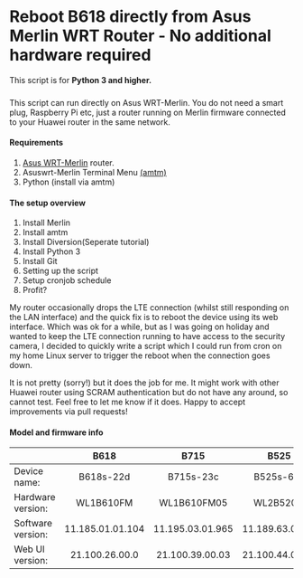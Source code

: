 # Reboot B618 directly from Asus Merlin WRT Router - No additional hardware required

This script is for  __Python 3 and higher.__

###
This script can run directly on Asus WRT-Merlin. You do not need a smart plug, Raspberry Pi etc, just a router running on Merlin firmware connected to your Huawei router in the same network. 

#### Requirements
1. [Asus WRT-Merlin](https://www.asuswrt-merlin.net/) router.<br/>
2. Asuswrt-Merlin Terminal Menu [(amtm)](https://diversion.ch/amtm.html)<br/>
3. Python (install via amtm)

#### The setup overview
1. Install Merlin<br/>
2. Install amtm<br/>
3. Install Diversion(Seperate tutorial)<br/>
4. Install Python 3<br/>
5. Install Git<br/>
6. Setting up the script<br/>
7. Setup cronjob schedule<br/>
8. Profit?

My router occasionally drops the LTE connection (whilst still responding on the LAN interface) and the quick fix is to reboot the device using its web interface. Which was ok for a while, but as I was going on holiday and wanted to keep the LTE connection running to have access to the security camera, I decided to quickly write a script which I could run from cron on my home Linux server to trigger the reboot when the connection goes down. 

It is not pretty (sorry!) but it does the job for me. It might work with other Huawei router using SCRAM authentication but do not have any around, so cannot test. Feel free to let me know if it does.
Happy to accept improvements via pull requests!

#### Model and firmware info

|                   | B618             | B715             |B525             |B525               |
| :---              | :---:            | :---:            |:----:           |:----:             |
| Device name:      | B618s-22d        | B715s-23c        |B525s-65a        |B525s-23a          |
| Hardware version: | WL1B610FM        | WL1B610FM05      |WL2B520M         |WL1B520FM          |
| Software version: | 11.185.01.01.104 | 11.195.03.01.965 |11.189.63.00.74  |11.189.61.00.1217  |
| Web UI version:   | 21.100.26.00.0   | 21.100.39.00.03  |21.100.44.00.03  |21.100.44.00.03    |
